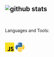 ![github stats](https://github-readme-stats.vercel.app/api?username=Senpai-10&count_private=true&show_icons=true&theme=dracula&hide=stars)
---
<br>

Languages and Tools:<br><br>


<p float="left" padding="22">
  <img src="./images/javascript.svg" width="30" height="30" />
  <img src="./images/python-5.svg" width="30" height="30" />
</p>
